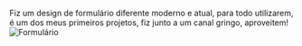 Fiz um design de formulário diferente moderno e atual, 
para todo utilizarem, é um dos meus primeiros projetos, 
fiz junto a um canal gringo, aproveitem! 
<img src="[file:///C:/Users/carlos.neto/Documents/project%20formulario.PNG](https://prnt.sc/_fNxKF1dF3-L)https://prnt.sc/_fNxKF1dF3-L" alt="Formulário">

